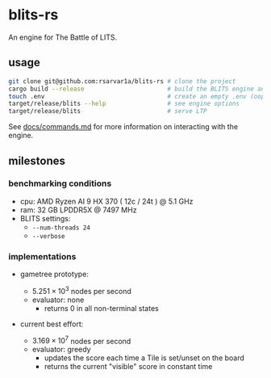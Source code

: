 # blits-rs

An engine for The Battle of LITS.

## usage

```sh
git clone git@github.com:rsarvar1a/blits-rs # clone the project
cargo build --release                       # build the BLITS engine and LTP server
touch .env                                  # create an empty .env (oops)
target/release/blits --help                 # see engine options
target/release/blits                        # serve LTP
```

See [docs/commands.md](docs/commands.md) for more information on interacting with the engine.

## milestones

### benchmarking conditions

- cpu: AMD Ryzen AI 9 HX 370 ( 12c / 24t ) @ 5.1 GHz
- ram: 32 GB LPDDR5X @ 7497 MHz
- BLITS settings: 
    - `--num-threads 24`
    - `--verbose`

### implementations

- gametree prototype:
    - $5.251\times10^3$ nodes per second
    - evaluator: none
        - returns 0 in all non-terminal states

- current best effort: 
    - $3.169\times10^7$ nodes per second
    - evaluator: greedy
        - updates the score each time a Tile is set/unset on the board
        - returns the current "visible" score in constant time
